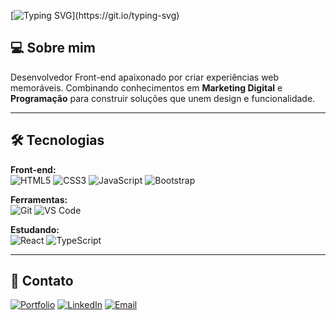 [![Typing SVG](https://readme-typing-svg.demolab.com?font=Fira+Code&pause=1000&color=F7B027&width=435&lines=Olá!+%F0%9F%91%8B+Meu+nome+é+Hugo+Hendrix...;Desenvolvedor+Front-end.;)](https://git.io/typing-svg)

## 💻 Sobre mim

Desenvolvedor Front-end apaixonado por criar experiências web memoráveis. Combinando conhecimentos em **Marketing Digital** e **Programação** para construir soluções que unem design e funcionalidade.

---

## 🛠 Tecnologias

**Front-end:**  
![HTML5](https://img.shields.io/badge/HTML5-E34F26?style=flat&logo=html5&logoColor=white)
![CSS3](https://img.shields.io/badge/CSS3-1572B6?style=flat&logo=css3&logoColor=white)
![JavaScript](https://img.shields.io/badge/JavaScript-F7DF1E?style=flat&logo=javascript&logoColor=black)
![Bootstrap](https://img.shields.io/badge/Bootstrap-7952B3?style=flat&logo=bootstrap&logoColor=white)

**Ferramentas:**  
![Git](https://img.shields.io/badge/Git-F05032?style=flat&logo=git&logoColor=white)
![VS Code](https://img.shields.io/badge/VS_Code-007ACC?style=flat&logo=visual-studio-code&logoColor=white)

**Estudando:**  
![React](https://img.shields.io/badge/React-61DAFB?style=flat&logo=react&logoColor=black)
![TypeScript](https://img.shields.io/badge/TypeScript-3178C6?style=flat&logo=typescript&logoColor=white)

---

## 📌 Contato

[![Portfolio](https://img.shields.io/badge/Portfolio-FF7135?style=for-the-badge&logo=firefox&logoColor=white)](https://hugohendrix.github.io/portfolio-hugo)
[![LinkedIn](https://img.shields.io/badge/LinkedIn-0A66C2?style=for-the-badge&logo=linkedin&logoColor=white)](https://linkedin.com/in/hugohendrix)
[![Email](https://img.shields.io/badge/Email-EA4335?style=for-the-badge&logo=gmail&logoColor=white)](mailto:hugohendrixc@gmail.com)

